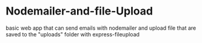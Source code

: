 # Nodemailer-and-file-Upload
basic web app that can send emails with nodemailer and upload file that are saved to the "uploads" folder with express-fileupload
